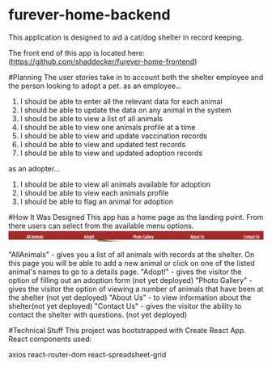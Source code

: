 # furever-home-backend
This application is designed to aid a cat/dog shelter in record keeping.  

The front end of this app is located here: (https://github.com/shaddecker/furever-home-frontend)

#Planning
The user stories take in to account both the shelter employee and the person looking to adopt a pet.
as an employee...
1. I should be able to enter all the relevant data for each animal
2. I should be able to update the data on any animal in the system
3. I should be able to view a list of all animals
4. I should be able to view one animals profile at a time
5. I should be able to view and update vaccination records
6. I should be able to view and updated test records
7. I should be able to view and updated adoption records

as an adopter...
1. I should be able to view all animals available for adoption
2. I should be able to view each animals profile
3. I should be able to flag an animal for adoption

#How It Was Designed
This app has a home page as the landing point.  From there users can select from the available menu options.
![Menu](/planning/menu.png "Menu Options")

"AllAnimals" - gives you a list of all animals with records at the shelter. On this page you will be able to add a new animal or click on one of the listed animal's names to go to a details page.
"Adopt!" - gives the visitor the option of filling out an adoption form (not yet deployed)
"Photo Gallery" - gives the visitor the option of viewing a number of animals that have been at the shelter (not yet deployed)
"About Us" - to view information about the shelter(not yet deployed)
"Contact Us" - gives the visitor the ability to contact the shelter with questions. (not yet deployed)

#Technical Stuff
This project was bootstrapped with Create React App. React components used:

axios
react-router-dom
react-spreadsheet-grid
